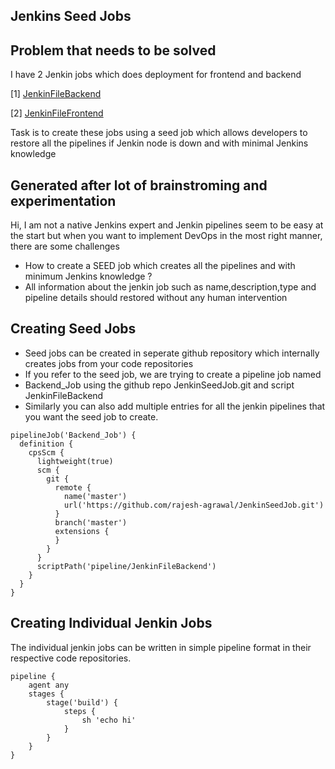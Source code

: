 ## Jenkins Seed Jobs

## Problem that needs to be solved
I have 2 Jenkin jobs which does deployment for frontend and backend

[1] [JenkinFileBackend](pipeline/JenkinFileBackend) 

[2] [JenkinFileFrontend](pipeline/JenkinFileFrontend) 

Task is to create these jobs using a seed job which allows developers to restore all the pipelines if Jenkin node is down and with minimal Jenkins knowledge


##  Generated after lot of brainstroming and experimentation

Hi, I am not a native Jenkins expert and Jenkin pipelines seem to be easy at the start but when you want to implement DevOps in the most right manner, there are some challenges
- How to create a SEED job which creates all the pipelines and with minimum Jenkins knowledge ?
- All information about the jenkin job such as name,description,type and pipeline details should restored without any human intervention


## Creating Seed Jobs
- Seed jobs can be created in seperate github repository which internally creates jobs from your code repositories
- If you refer to the seed job, we are trying to create a pipeline job named 
- Backend_Job using the github repo JenkinSeedJob.git and script JenkinFileBackend
- Similarly you can also add multiple entries for all the jenkin pipelines that you want the seed job to create.

``` 
pipelineJob('Backend_Job') {
  definition {
    cpsScm {
      lightweight(true)
      scm {
        git {
          remote {
            name('master')
            url('https://github.com/rajesh-agrawal/JenkinSeedJob.git')
          }
          branch('master')
          extensions {
          }
        }
      }
      scriptPath('pipeline/JenkinFileBackend')
    }
  }
}
```

## Creating Individual Jenkin Jobs
The individual jenkin jobs can be written in simple pipeline format in their respective code repositories. 

``` 
pipeline {
    agent any
    stages {
        stage('build') {
            steps {
                sh 'echo hi'
            }
        }
    }
}
```
